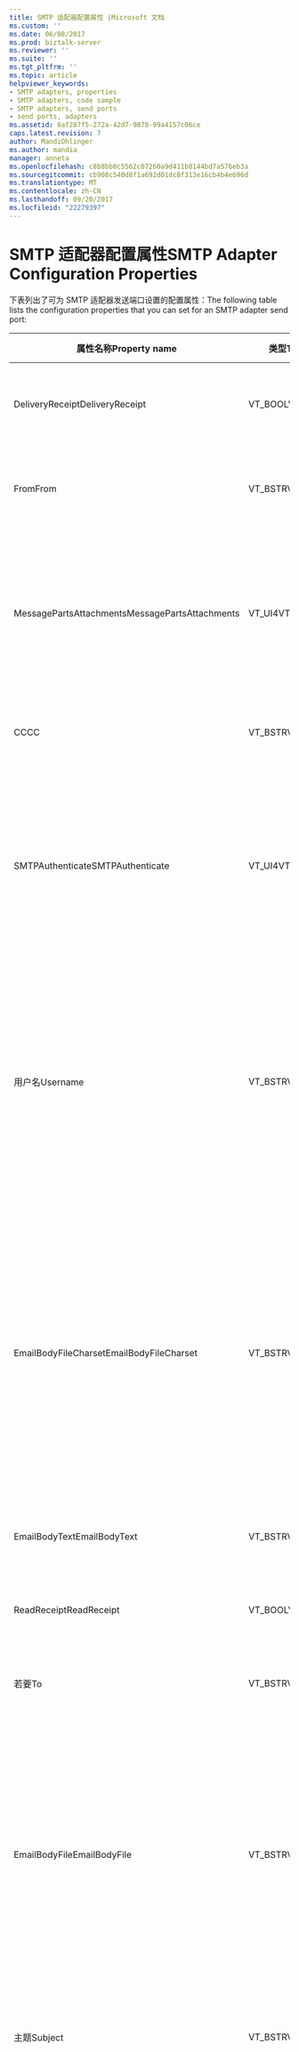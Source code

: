 ```yaml
---
title: SMTP 适配器配置属性 |Microsoft 文档
ms.custom: ''
ms.date: 06/08/2017
ms.prod: biztalk-server
ms.reviewer: ''
ms.suite: ''
ms.tgt_pltfrm: ''
ms.topic: article
helpviewer_keywords:
- SMTP adapters, properties
- SMTP adapters, code sample
- SMTP adapters, send ports
- send ports, adapters
ms.assetid: 6af287f5-272a-42d7-9878-99a4157c06ce
caps.latest.revision: 7
author: MandiOhlinger
ms.author: mandia
manager: anneta
ms.openlocfilehash: c8b8bb0c5562c07260a9d411b8144bd7a576eb3a
ms.sourcegitcommit: cb908c540d8f1a692d01dc8f313e16cb4b4e696d
ms.translationtype: MT
ms.contentlocale: zh-CN
ms.lasthandoff: 09/20/2017
ms.locfileid: "22279397"
---
```

# <a name="smtp-adapter-configuration-properties"></a><span data-ttu-id="9ff77-102">SMTP 适配器配置属性</span><span class="sxs-lookup"><span data-stu-id="9ff77-102">SMTP Adapter Configuration Properties</span></span>
<span data-ttu-id="9ff77-103">下表列出了可为 SMTP 适配器发送端口设置的配置属性：</span><span class="sxs-lookup"><span data-stu-id="9ff77-103">The following table lists the configuration properties that you can set for an SMTP adapter send port:</span></span>  
  
|<span data-ttu-id="9ff77-104">属性名称</span><span class="sxs-lookup"><span data-stu-id="9ff77-104">Property name</span></span>|<span data-ttu-id="9ff77-105">类型</span><span class="sxs-lookup"><span data-stu-id="9ff77-105">Type</span></span>|<span data-ttu-id="9ff77-106">Description</span><span class="sxs-lookup"><span data-stu-id="9ff77-106">Description</span></span>|<span data-ttu-id="9ff77-107">限制</span><span class="sxs-lookup"><span data-stu-id="9ff77-107">Restrictions</span></span>|<span data-ttu-id="9ff77-108">注释</span><span class="sxs-lookup"><span data-stu-id="9ff77-108">Comments</span></span>|  
|-------------------|----------|-----------------|------------------|--------------|  
|<span data-ttu-id="9ff77-109">DeliveryReceipt</span><span class="sxs-lookup"><span data-stu-id="9ff77-109">DeliveryReceipt</span></span>|<span data-ttu-id="9ff77-110">VT_BOOL</span><span class="sxs-lookup"><span data-stu-id="9ff77-110">VT_BOOL</span></span>|<span data-ttu-id="9ff77-111">指定在送达邮件后应发送确认电子邮件。</span><span class="sxs-lookup"><span data-stu-id="9ff77-111">Specify that a confirmation e-mail message should be sent when the message is delivered.</span></span>|<span data-ttu-id="9ff77-112">有效值为</span><span class="sxs-lookup"><span data-stu-id="9ff77-112">Valid values are:</span></span><br /><br /> <span data-ttu-id="9ff77-113">--1 (true)</span><span class="sxs-lookup"><span data-stu-id="9ff77-113">-   -1 (true)</span></span><br /><span data-ttu-id="9ff77-114">-0 (false)</span><span class="sxs-lookup"><span data-stu-id="9ff77-114">-   0 (false)</span></span>|<span data-ttu-id="9ff77-115">默认值为 0 (false)。</span><span class="sxs-lookup"><span data-stu-id="9ff77-115">The default value is 0 (false).</span></span>|  
|<span data-ttu-id="9ff77-116">From</span><span class="sxs-lookup"><span data-stu-id="9ff77-116">From</span></span>|<span data-ttu-id="9ff77-117">VT_BSTR</span><span class="sxs-lookup"><span data-stu-id="9ff77-117">VT_BSTR</span></span>|<span data-ttu-id="9ff77-118">指定在 SMTP“发件人”标题上显示的电子邮件地址。</span><span class="sxs-lookup"><span data-stu-id="9ff77-118">Specify the e-mail address to place on the SMTP From header.</span></span>|<span data-ttu-id="9ff77-119">最小长度：0</span><span class="sxs-lookup"><span data-stu-id="9ff77-119">Minimum length: 0</span></span><br /><br /> <span data-ttu-id="9ff77-120">最大长度：256</span><span class="sxs-lookup"><span data-stu-id="9ff77-120">Maximum length: 256</span></span>|<span data-ttu-id="9ff77-121">无</span><span class="sxs-lookup"><span data-stu-id="9ff77-121">None</span></span>|  
|<span data-ttu-id="9ff77-122">MessagePartsAttachments</span><span class="sxs-lookup"><span data-stu-id="9ff77-122">MessagePartsAttachments</span></span>|<span data-ttu-id="9ff77-123">VT_UI4</span><span class="sxs-lookup"><span data-stu-id="9ff77-123">VT_UI4</span></span>|<span data-ttu-id="9ff77-124">指定 BizTalk 消息部分如何附加到电子邮件。</span><span class="sxs-lookup"><span data-stu-id="9ff77-124">Specify how BizTalk message parts are attached to the e-mail message.</span></span>|<span data-ttu-id="9ff77-125">有效值为</span><span class="sxs-lookup"><span data-stu-id="9ff77-125">Valid values are:</span></span><br /><br /> <span data-ttu-id="9ff77-126">-0 （不附加任何消息部分）</span><span class="sxs-lookup"><span data-stu-id="9ff77-126">-   0 (Do not attach message parts)</span></span><br /><span data-ttu-id="9ff77-127">-1 （附加唯一正文部分</span><span class="sxs-lookup"><span data-stu-id="9ff77-127">-   1 (Attach only body part</span></span><br /><span data-ttu-id="9ff77-128">-2 （附加所有部分）</span><span class="sxs-lookup"><span data-stu-id="9ff77-128">-   2 (Attach all parts)</span></span>|<span data-ttu-id="9ff77-129">默认值为 0（不附加消息部分）。</span><span class="sxs-lookup"><span data-stu-id="9ff77-129">The default value is 0 (Do not attach message parts).</span></span>|  
|<span data-ttu-id="9ff77-130">CC</span><span class="sxs-lookup"><span data-stu-id="9ff77-130">CC</span></span>|<span data-ttu-id="9ff77-131">VT_BSTR</span><span class="sxs-lookup"><span data-stu-id="9ff77-131">VT_BSTR</span></span>|<span data-ttu-id="9ff77-132">指定邮件的抄送副本要发送到的电子邮件地址。</span><span class="sxs-lookup"><span data-stu-id="9ff77-132">Specify the e-mail address to send the carbon copy of the message.</span></span>|<span data-ttu-id="9ff77-133">最大长度： 1024年</span><span class="sxs-lookup"><span data-stu-id="9ff77-133">Maximum length: 1024</span></span>|<span data-ttu-id="9ff77-134">您可以指定多个地址。</span><span class="sxs-lookup"><span data-stu-id="9ff77-134">You can specify more than one address.</span></span>|  
|<span data-ttu-id="9ff77-135">SMTPAuthenticate</span><span class="sxs-lookup"><span data-stu-id="9ff77-135">SMTPAuthenticate</span></span>|<span data-ttu-id="9ff77-136">VT_UI4</span><span class="sxs-lookup"><span data-stu-id="9ff77-136">VT_UI4</span></span>|<span data-ttu-id="9ff77-137">有效值为</span><span class="sxs-lookup"><span data-stu-id="9ff77-137">Valid values are:</span></span><br /><br /> <span data-ttu-id="9ff77-138">-0 （不验证）</span><span class="sxs-lookup"><span data-stu-id="9ff77-138">-   0 (Do not authenticate)</span></span><br /><span data-ttu-id="9ff77-139">-1 （基本身份验证）</span><span class="sxs-lookup"><span data-stu-id="9ff77-139">-   1 (Basic authentication)</span></span><br /><span data-ttu-id="9ff77-140">-2 （进程帐户 (NTLM)）</span><span class="sxs-lookup"><span data-stu-id="9ff77-140">-   2 (Process account (NTLM))</span></span>|<span data-ttu-id="9ff77-141">如果未指定此值，则使用默认值。</span><span class="sxs-lookup"><span data-stu-id="9ff77-141">If this value is not specified then the (Default) value is applied.</span></span>|<span data-ttu-id="9ff77-142">默认值表示 SMTP 发送端口将使用发送处理程序中指定的配置值。</span><span class="sxs-lookup"><span data-stu-id="9ff77-142">The (Default) value indicates that the SMTP send port will use the configuration values specified in the send handler.</span></span>|  
|<span data-ttu-id="9ff77-143">用户名</span><span class="sxs-lookup"><span data-stu-id="9ff77-143">Username</span></span>|<span data-ttu-id="9ff77-144">VT_BSTR</span><span class="sxs-lookup"><span data-stu-id="9ff77-144">VT_BSTR</span></span>|<span data-ttu-id="9ff77-145">指定对 SMTP 服务器进行验证所使用的用户名。</span><span class="sxs-lookup"><span data-stu-id="9ff77-145">Specify the user name to use for authentication with the SMTP server.</span></span>|<span data-ttu-id="9ff77-146">除非 SMTPAuthenticate 属性设置为 -1（基本验证），否则此属性不需要值。</span><span class="sxs-lookup"><span data-stu-id="9ff77-146">This property does not require a value unless the SMTPAuthenticate property is set to 1 (Basic authentication).</span></span><br /><br /> <span data-ttu-id="9ff77-147">最小长度：0</span><span class="sxs-lookup"><span data-stu-id="9ff77-147">Minimum length: 0</span></span><br /><br /> <span data-ttu-id="9ff77-148">最大长度：256</span><span class="sxs-lookup"><span data-stu-id="9ff77-148">Maximum length: 256</span></span>|<span data-ttu-id="9ff77-149">无</span><span class="sxs-lookup"><span data-stu-id="9ff77-149">None</span></span>|  
|<span data-ttu-id="9ff77-150">EmailBodyFileCharset</span><span class="sxs-lookup"><span data-stu-id="9ff77-150">EmailBodyFileCharset</span></span>|<span data-ttu-id="9ff77-151">VT_BSTR</span><span class="sxs-lookup"><span data-stu-id="9ff77-151">VT_BSTR</span></span>|<span data-ttu-id="9ff77-152">指定要发送的文件的字符集编码。</span><span class="sxs-lookup"><span data-stu-id="9ff77-152">Specify the character set encoding of the file being sent.</span></span>|<span data-ttu-id="9ff77-153">除非设置 EmailBodyFile 属性，否则此属性不需要值。</span><span class="sxs-lookup"><span data-stu-id="9ff77-153">This property does not require a value unless the EmailBodyFile property is set.</span></span>|<span data-ttu-id="9ff77-154">SMTP 适配器不将指定的编码应用于文件，此选项只用于指定发送的文件已经使用的编码方式。</span><span class="sxs-lookup"><span data-stu-id="9ff77-154">The SMTP adapter does not apply the specified encoding to the file, this option is only for specifying how the file being sent is already encoded.</span></span><br /><br /> <span data-ttu-id="9ff77-155">默认值为 utf-8。</span><span class="sxs-lookup"><span data-stu-id="9ff77-155">The default value is utf-8.</span></span>|  
|<span data-ttu-id="9ff77-156">EmailBodyText</span><span class="sxs-lookup"><span data-stu-id="9ff77-156">EmailBodyText</span></span>|<span data-ttu-id="9ff77-157">VT_BSTR</span><span class="sxs-lookup"><span data-stu-id="9ff77-157">VT_BSTR</span></span>|<span data-ttu-id="9ff77-158">指定将用于要发送的电子邮件正文的文本。</span><span class="sxs-lookup"><span data-stu-id="9ff77-158">Specify text to be used for the body of the e-mail being sent.</span></span>|<span data-ttu-id="9ff77-159">最大长度：64KB</span><span class="sxs-lookup"><span data-stu-id="9ff77-159">Maximum Length: 64Kb</span></span>|<span data-ttu-id="9ff77-160">无</span><span class="sxs-lookup"><span data-stu-id="9ff77-160">None</span></span>|  
|<span data-ttu-id="9ff77-161">ReadReceipt</span><span class="sxs-lookup"><span data-stu-id="9ff77-161">ReadReceipt</span></span>|<span data-ttu-id="9ff77-162">VT_BOOL</span><span class="sxs-lookup"><span data-stu-id="9ff77-162">VT_BOOL</span></span>|<span data-ttu-id="9ff77-163">指定在读取邮件后应发送确认电子邮件。</span><span class="sxs-lookup"><span data-stu-id="9ff77-163">Specify that a confirmation e-mail message should be sent when the message is read.</span></span>|<span data-ttu-id="9ff77-164">有效值为</span><span class="sxs-lookup"><span data-stu-id="9ff77-164">Valid values are:</span></span><br /><br /> <span data-ttu-id="9ff77-165">--1 (true)</span><span class="sxs-lookup"><span data-stu-id="9ff77-165">-   -1 (true)</span></span><br /><span data-ttu-id="9ff77-166">-0 (false)</span><span class="sxs-lookup"><span data-stu-id="9ff77-166">-   0 (false)</span></span>|<span data-ttu-id="9ff77-167">默认值为 0 (false)。</span><span class="sxs-lookup"><span data-stu-id="9ff77-167">The default value is 0 (false).</span></span>|  
|<span data-ttu-id="9ff77-168">若要</span><span class="sxs-lookup"><span data-stu-id="9ff77-168">To</span></span>|<span data-ttu-id="9ff77-169">VT_BSTR</span><span class="sxs-lookup"><span data-stu-id="9ff77-169">VT_BSTR</span></span>|<span data-ttu-id="9ff77-170">指定邮件要发送到的电子邮件地址。</span><span class="sxs-lookup"><span data-stu-id="9ff77-170">Specify the e-mail address for where to send messages.</span></span>|<span data-ttu-id="9ff77-171">无</span><span class="sxs-lookup"><span data-stu-id="9ff77-171">None</span></span>|<span data-ttu-id="9ff77-172">无</span><span class="sxs-lookup"><span data-stu-id="9ff77-172">None</span></span>|  
|<span data-ttu-id="9ff77-173">EmailBodyFile</span><span class="sxs-lookup"><span data-stu-id="9ff77-173">EmailBodyFile</span></span>|<span data-ttu-id="9ff77-174">VT_BSTR</span><span class="sxs-lookup"><span data-stu-id="9ff77-174">VT_BSTR</span></span>|<span data-ttu-id="9ff77-175">指定用于要发送的电子邮件的正文的文件的路径。</span><span class="sxs-lookup"><span data-stu-id="9ff77-175">Specify the path to the file that is to be used for the body of the e-mail being sent.</span></span>|<span data-ttu-id="9ff77-176">最大路径长度：256 个字符</span><span class="sxs-lookup"><span data-stu-id="9ff77-176">Maximum path length: 256 characters</span></span>|<span data-ttu-id="9ff77-177">它是建议的最佳做法来从要在生产中使用的 BizTalk Server 组中的所有 BizTalk 服务器可访问的文件共享上指定的路径。</span><span class="sxs-lookup"><span data-stu-id="9ff77-177">It is a recommended best practice to specify a path on a file share that is accessible from all BizTalk Servers in the BizTalk Server group to be used in production.</span></span>|  
|<span data-ttu-id="9ff77-178">主题</span><span class="sxs-lookup"><span data-stu-id="9ff77-178">Subject</span></span>|<span data-ttu-id="9ff77-179">VT_BSTR</span><span class="sxs-lookup"><span data-stu-id="9ff77-179">VT_BSTR</span></span>|<span data-ttu-id="9ff77-180">指定邮件的主题。</span><span class="sxs-lookup"><span data-stu-id="9ff77-180">Specify the subject header for the message.</span></span>|<span data-ttu-id="9ff77-181">最小长度：0</span><span class="sxs-lookup"><span data-stu-id="9ff77-181">Minimum length: 0</span></span><br /><br /> <span data-ttu-id="9ff77-182">最大长度：256</span><span class="sxs-lookup"><span data-stu-id="9ff77-182">Maximum length: 256</span></span>|<span data-ttu-id="9ff77-183">无</span><span class="sxs-lookup"><span data-stu-id="9ff77-183">None</span></span>|  
|<span data-ttu-id="9ff77-184">密码</span><span class="sxs-lookup"><span data-stu-id="9ff77-184">Password</span></span>|<span data-ttu-id="9ff77-185">VT_NULL</span><span class="sxs-lookup"><span data-stu-id="9ff77-185">VT_NULL</span></span>|<span data-ttu-id="9ff77-186">指定对 SMTP 服务器进行验证所使用的密码。</span><span class="sxs-lookup"><span data-stu-id="9ff77-186">Specify the password to use for authentication with the SMTP server.</span></span>|<span data-ttu-id="9ff77-187">此属性不需要一个值，除非 SMTPAuthenticate 属性设置为 1 （基本身份验证）。</span><span class="sxs-lookup"><span data-stu-id="9ff77-187">This property does not require a value unless the SMTPAuthenticate  property is set to 1 (Basic authentication).</span></span><br /><br /> <span data-ttu-id="9ff77-188">此值在导出绑定文件时始终设置为空。</span><span class="sxs-lookup"><span data-stu-id="9ff77-188">This value is always set to null when exporting a binding file.</span></span> <span data-ttu-id="9ff77-189">在将绑定文件导入目标 BizTalk Server 配置前，必须手动在此字段中填充密码。</span><span class="sxs-lookup"><span data-stu-id="9ff77-189">This field must be manually populated with the password before importing the binding file into the target BizTalk Server configuration.</span></span>|<span data-ttu-id="9ff77-190">无</span><span class="sxs-lookup"><span data-stu-id="9ff77-190">None</span></span>|  
|<span data-ttu-id="9ff77-191">Attachments</span><span class="sxs-lookup"><span data-stu-id="9ff77-191">Attachments</span></span>|<span data-ttu-id="9ff77-192">VT_BSTR</span><span class="sxs-lookup"><span data-stu-id="9ff77-192">VT_BSTR</span></span>|<span data-ttu-id="9ff77-193">指定附加到要发送的电子邮件的文件的路径。</span><span class="sxs-lookup"><span data-stu-id="9ff77-193">Specify the path to a file that is to be attached to the e-mail being sent.</span></span>|<span data-ttu-id="9ff77-194">最大路径长度：256 个字符</span><span class="sxs-lookup"><span data-stu-id="9ff77-194">Maximum path length: 256 characters</span></span>|<span data-ttu-id="9ff77-195">无</span><span class="sxs-lookup"><span data-stu-id="9ff77-195">None</span></span>|  
|<span data-ttu-id="9ff77-196">SMTPHost</span><span class="sxs-lookup"><span data-stu-id="9ff77-196">SMTPHost</span></span>|<span data-ttu-id="9ff77-197">VT_BSTR</span><span class="sxs-lookup"><span data-stu-id="9ff77-197">VT_BSTR</span></span>|<span data-ttu-id="9ff77-198">指定发送邮件时要使用的 SMTP 服务器的名称。</span><span class="sxs-lookup"><span data-stu-id="9ff77-198">Specify the name of the SMTP server to use when sending messages.</span></span>|<span data-ttu-id="9ff77-199">发送端口或接收位置的 URI 不能超过 256 个字符。</span><span class="sxs-lookup"><span data-stu-id="9ff77-199">The URI for a send port or receive location cannot exceed 256 characters.</span></span><br /><br /> <span data-ttu-id="9ff77-200">最大路径长度：256 个字符</span><span class="sxs-lookup"><span data-stu-id="9ff77-200">Maximum path length: 256 characters</span></span>|<span data-ttu-id="9ff77-201">无</span><span class="sxs-lookup"><span data-stu-id="9ff77-201">None</span></span>|  
|<span data-ttu-id="9ff77-202">EmailBodyTextCharset</span><span class="sxs-lookup"><span data-stu-id="9ff77-202">EmailBodyTextCharset</span></span>|<span data-ttu-id="9ff77-203">VT_BSTR</span><span class="sxs-lookup"><span data-stu-id="9ff77-203">VT_BSTR</span></span>|<span data-ttu-id="9ff77-204">指定将用于要发送的电子邮件正文编码的字符集。</span><span class="sxs-lookup"><span data-stu-id="9ff77-204">Specify the character set to use for encoding the body of the e-mail being sent.</span></span>|<span data-ttu-id="9ff77-205">除非设置 EmailBodyText 属性，否则此属性不需要值。</span><span class="sxs-lookup"><span data-stu-id="9ff77-205">This property does not require a value unless the EmailBodyText property is set.</span></span>|<span data-ttu-id="9ff77-206">默认值为 utf-8。</span><span class="sxs-lookup"><span data-stu-id="9ff77-206">The default value is utf-8.</span></span>|  
  
 <span data-ttu-id="9ff77-207">下面的代码演示使用设置的属性的 XML 字符串的格式：</span><span class="sxs-lookup"><span data-stu-id="9ff77-207">The following code shows the format of the XML string you use to set the properties:</span></span>  
  
```  
<CustomProps>  
<DeliveryReceipt vt="11">-1</DeliveryReceipt>  
<From vt="8">someone@microsoft.com</From>  
<MessagePartsAttachments vt="19">0</MessagePartsAttachments>  
<CC vt="8">someoneelse@microsoft.com</CC>  
<SMTPAuthenticate vt="19">1</SMTPAuthenticate>  
<Username vt="8">OverrideUsername</Username>  
<EmailBodyFileCharset vt="8">utf-8</EmailBodyFileCharset>  
<EmailBodyText vt="8">Email Body Text</EmailBodyText>  
<ReadReceipt vt="11">-1</ReadReceipt>  
<To vt="8">recipient@microsoft.com</To>  
<EmailBodyFile vt="8">C:\emailbodyfile.xml</EmailBodyFile>  
<Subject vt="8">test mail</Subject>  
<Password vt="1" />  
<Attachments vt="8">C:\attachment.txt</Attachments>  
<SMTPHost vt="8">emailhost</SMTPHost>  
<EmailBodyTextCharset vt="8">utf-8</EmailBodyTextCharset>  
</CustomProps>  
```